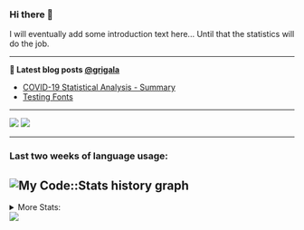 ### Hi there 👋

I will eventually add some introduction text here... Until that the statistics will do the job. 

<!--
**grigala/grigala** is a ✨ _special_ ✨ repository because its `README.md` (this file) appears on your GitHub profile.

Here are some ideas to get you started:

- 🔭 I’m currently working on ...
- 🌱 I’m currently learning ...
- 👯 I’m looking to collaborate on ...
- 🤔 I’m looking for help with ...
- 💬 Ask me about ...
- 📫 How to reach me: ...
- 😄 Pronouns: ...
- ⚡ Fun fact: ...
-->

---

**📕 Latest blog posts [@grigala](https://grigala.github.io/blog/)**
<!-- BLOG-POST-LIST:START -->
- [COVID-19 Statistical Analysis - Summary](https://grigala.github.io/posts/2020/03/covid-19/)
- [Testing Fonts](https://grigala.github.io/posts/2019/12/testing-fonts/)
<!-- BLOG-POST-LIST:END -->

 ---
 
![](https://grigala-stats.vercel.app/api?username=grigala&count_private=true&show_icons=true&line_height=21&title_color=009930&icon_color=009930) ![](https://grigala-stats.vercel.app/api/top-langs/?username=grigala&layout=compact&title_color=009930)

<!-- images are not the same line
<p align = "center">
    <img src="https://github-readme-stats.vercel.app/api?username=grigala&count_private=true&show_icons=true&theme=dark&line_height=33" width="48%">
    <img src="https://github-readme-stats.vercel.app/api/top-langs/?username=grigala&layout=compact&theme=dark" width="48%">
</p> -->

---
### Last two weeks of language usage:

![My Code::Stats history graph](https://codestats-profile-readme.herokuapp.com/history-graph/grigala?max_languages=15)
---
<details>
<summary> More Stats: </summary>
  
<!--START_SECTION:waka-->
📊 **This Week I Spent My Time On** 

```text
⌚︎ Time Zone: Europe/Zurich

💬 Programming Languages: 
Java                     19 hrs 50 mins      ████████████████░░░░░░░░░   66.46% 
Python                   3 hrs 21 mins       ██░░░░░░░░░░░░░░░░░░░░░░░   11.27% 
CSS                      1 hr 27 mins        █░░░░░░░░░░░░░░░░░░░░░░░░   4.89% 
Asciidoc                 1 hr 12 mins        █░░░░░░░░░░░░░░░░░░░░░░░░   4.05% 
Scala                    59 mins             ░░░░░░░░░░░░░░░░░░░░░░░░░   3.34%

🔥 Editors: 
IntelliJ                 24 hrs 56 mins      █████████████████████░░░░   83.56% 
Vim                      2 hrs 45 mins       ██░░░░░░░░░░░░░░░░░░░░░░░   9.23% 
PyCharm                  1 hr 26 mins        █░░░░░░░░░░░░░░░░░░░░░░░░   4.85% 
VS Code                  42 mins             ░░░░░░░░░░░░░░░░░░░░░░░░░   2.37%

💻 Operating System: 
Mac                      26 hrs 46 mins      ██████████████████████░░░   89.69% 
Windows                  1 hr 51 mins        █░░░░░░░░░░░░░░░░░░░░░░░░   6.2% 
Linux                    1 hr 13 mins        █░░░░░░░░░░░░░░░░░░░░░░░░   4.1%

```

**I Mostly Code in Java** 

```text
Java                     6 repos             ████░░░░░░░░░░░░░░░░░░░░░   18.75% 
C++                      3 repos             ██░░░░░░░░░░░░░░░░░░░░░░░   9.38% 
Scala                    3 repos             ██░░░░░░░░░░░░░░░░░░░░░░░   9.38% 
Dart                     3 repos             ██░░░░░░░░░░░░░░░░░░░░░░░   9.38% 
Python                   2 repos             █░░░░░░░░░░░░░░░░░░░░░░░░   6.25%

```



<!--END_SECTION:waka-->
---
</details>

<img src="https://komarev.com/ghpvc/?username=grigala&color=009930"/>

<!-- an additional pinned repositiroes -->
<!-- ![ReadMe Card](https://grigala-stats.vercel.app/api/pin/?username=grigala&repo=3DMMDepthFitting&title_color=008800) -->
